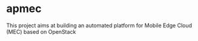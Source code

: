 # apmec
This project aims at building an automated platform for Mobile Edge Cloud (MEC) based on OpenStack
